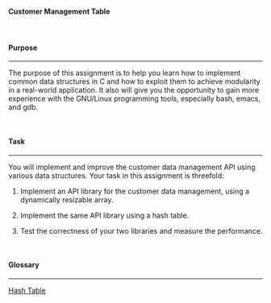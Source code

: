 #### **Customer Management Table**

<br>

#### **Purpose**

---

The purpose of this assignment is to help you learn how to implement common data structures in C and how to exploit them to achieve modularity in a real-world application. It also will give you the opportunity to gain more experience with the GNU/Linux programming tools, especially bash, emacs, and gdb.

<br>

#### **Task**

---

You will implement and improve the customer data management API using various data structures. Your task in this assignment is threefold:

1. Implement an API library for the customer data management, using a dynamically resizable array.

2. Implement the same API library using a hash table.

3. Test the correctness of your two libraries and measure the performance.

<br>

#### **Glossary**

---

[Hash Table](https://velog.io/@chunjakim/Hash-Table)
